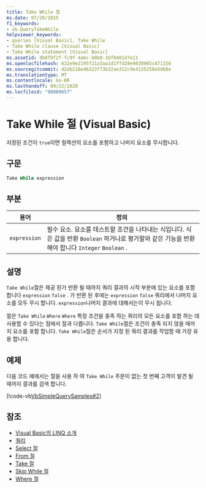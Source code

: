 ```yaml
---
title: Take While 절
ms.date: 07/20/2015
f1_keywords:
- vb.QueryTakeWhile
helpviewer_keywords:
- queries [Visual Basic], Take While
- Take While clause [Visual Basic]
- Take While statement [Visual Basic]
ms.assetid: db8f9f2f-fc9f-4a6c-b0b8-1bf048147e11
ms.openlocfilehash: 632e9e2195f21a3aa1d1ffd28e9838905c471156
ms.sourcegitcommit: d2db216e46323f73b32ae312c9e4135258e5d68e
ms.translationtype: MT
ms.contentlocale: ko-KR
ms.lasthandoff: 09/22/2020
ms.locfileid: "90869657"
---
```

# <a name="take-while-clause-visual-basic"></a>Take While 절 (Visual Basic)

지정된 조건이 `true`이면 컬렉션의 요소를 포함하고 나머지 요소를 무시합니다.  
  
## <a name="syntax"></a>구문  
  
```vb  
Take While expression  
```  
  
## <a name="parts"></a>부분  
  
|용어|정의|  
|---|---|  
|`expression`|필수 요소. 요소를 테스트할 조건을 나타내는 식입니다. 식은 값을 반환 `Boolean` 하거나로 평가할와 같은 기능을 반환 해야 합니다 `Integer` `Boolean` .|  
  
## <a name="remarks"></a>설명  

 `Take While`절은 제공 된가 반환 될 때까지 쿼리 결과의 시작 부분에 있는 요소를 포함 합니다 `expression` `false` . 가 반환 된 후에는 `expression` `false` 쿼리에서 나머지 요소를 모두 무시 합니다. `expression`나머지 결과에 대해서는이 무시 됩니다.  
  
 절은 `Take While` `Where` `Where` 특정 조건을 충족 하는 쿼리의 모든 요소를 포함 하는 데 사용할 수 있다는 점에서 절과 다릅니다. `Take While`절은 조건이 충족 되지 않을 때까지 요소를 포함 합니다. `Take While`절은 순서가 지정 된 쿼리 결과를 작업할 때 가장 유용 합니다.  
  
## <a name="example"></a>예제  

 다음 코드 예에서는 절을 사용 하 여 `Take While` 주문이 없는 첫 번째 고객이 발견 될 때까지 결과를 검색 합니다.  
  
 [!code-vb[VbSimpleQuerySamples#2](~/samples/snippets/visualbasic/VS_Snippets_VBCSharp/VbSimpleQuerySamples/VB/QuerySamples1.vb#2)]  
  
## <a name="see-also"></a>참조

- [Visual Basic의 LINQ 소개](../../programming-guide/language-features/linq/introduction-to-linq.md)
- [쿼리](index.md)
- [Select 절](select-clause.md)
- [From 절](from-clause.md)
- [Take 절](take-clause.md)
- [Skip While 절](skip-while-clause.md)
- [Where 절](where-clause.md)
